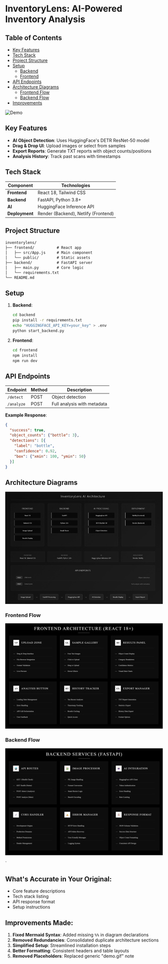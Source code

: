 <!--render-https://inventorylens-demo.onrender.com
netlify - https://inventoryanalysis-ai.netlify.app/ -->
    
# InventoryLens: AI-Powered Inventory Analysis

## Table of Contents
- [Key Features](#key-features)
- [Tech Stack](#tech-stack)
- [Project Structure](#project-structure)
- [Setup](#setup)
  - [Backend](#backend)
  - [Frontend](#frontend)
- [API Endpoints](#api-endpoints)
- [Architecture Diagrams](#architecture-diagrams)
  - [Frontend Flow](#frontend-flow)
  - [Backend Flow](#backend-flow)
- [Improvements](#improvements)

![Demo](demo.gif) 
<!--
**Live Demos:**  
[Backend on Render](https://inventorylens-demo.onrender.com) | [Frontend on Netlify](https://inventoryanalysis-ai.netlify.app)
-->
##  Key Features
- **AI Object Detection**: Uses HuggingFace's DETR ResNet-50 model
- **Drag & Drop UI**: Upload images or select from samples
- **Export Reports**: Generate TXT reports with object counts/positions
- **Analysis History**: Track past scans with timestamps

##  Tech Stack
| Component       | Technologies                          |
|-----------------|---------------------------------------|
| **Frontend**    | React 18, Tailwind CSS                |
| **Backend**     | FastAPI, Python 3.8+                 |
| **AI**          | HuggingFace Inference API             |
| **Deployment**  | Render (Backend), Netlify (Frontend)  |

##  Project Structure
```
inventorylens/
├── frontend/          # React app
│   ├── src/App.js     # Main component
│   └── public/        # Static assets
├── backend/           # FastAPI server
│   ├── main.py        # Core logic
│   └── requirements.txt
└── README.md
```

##  Setup
1. **Backend**:
   ```bash
   cd backend
   pip install -r requirements.txt
   echo "HUGGINGFACE_API_KEY=your_key" > .env
   python start_backend.py
   ```

2. **Frontend**:
   ```bash
   cd frontend
   npm install
   npm run dev
   ```

##  API Endpoints
| Endpoint | Method | Description                |
|----------|--------|----------------------------|
| `/detect`| POST   | Object detection           |
| `/analyze`| POST  | Full analysis with metadata|

**Example Response**:
```json
{
  "success": true,
  "object_counts": {"bottle": 3},
  "detections": [{
    "label": "bottle",
    "confidence": 0.92,
    "box": {"xmin": 100, "ymin": 50}
  }]
}
```

##  Architecture Diagrams
![img](https://github.com/KamoEllen/InventoryLens-Demo/blob/master/readme-images/lens.png)


### Frontend Flow
![front](https://github.com/KamoEllen/InventoryLens-Demo/blob/master/readme-images/2.png)

### Backend Flow
![back](https://github.com/KamoEllen/InventoryLens-Demo/blob/master/readme-images/1.png)

`

##  What's Accurate in Your Original:
- Core feature descriptions
- Tech stack listing
- API response format
- Setup instructions

##  Improvements Made:
1. **Fixed Mermaid Syntax**: Added missing `%%` in diagram declarations
2. **Removed Redundancies**: Consolidated duplicate architecture sections
3. **Simplified Setup**: Streamlined installation steps
4. **Better Formatting**: Consistent headers and table layouts
5. **Removed Placeholders**: Replaced generic "demo.gif" note

<!--

##  Suggested Additions:
1. **Error Handling Section**:
   ```markdown
   ##  Common Issues
   - CORS Errors: Verify `allowed_origins` in `main.py`
   - Rate Limiting: Add HuggingFace API key
   ```

2. **Docker Support** (if applicable):
   ```dockerfile
   # backend/Dockerfile
   FROM python:3.9
   COPY requirements.txt .
   RUN pip install -r requirements.txt
   CMD ["python", "start_backend.py"]
   ```
   -->


